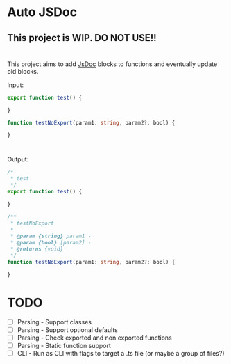 # Auto JSDoc

## This project is WIP. DO NOT USE!!

#

This project aims to add [JsDoc](https://jsdoc.app/) blocks to functions and eventually update old blocks.

Input:
```ts
export function test() {

}

function testNoExport(param1: string, param2?: bool) {

}
```

#

Output:
```ts
/*
 * test
 */
export function test() {

}

/**
 * testNoExport
 *
 * @param {string} param1 - 
 * @param {bool} [param2] - 
 * @returns {void}
 */
function testNoExport(param1: string, param2?: bool) {

}
```

# TODO
* [ ] Parsing - Support classes
* [ ] Parsing - Support optional defaults
* [ ] Parsing - Check exported and non exported functions
* [ ] Parsing - Static function support
* [ ] CLI - Run as CLI with flags to target a .ts file (or maybe a group of files?)
